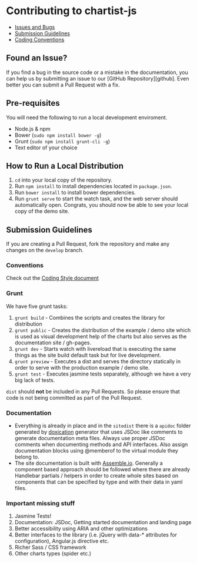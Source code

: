# Contributing to chartist-js

 - [Issues and Bugs](#issue)
 - [Submission Guidelines](#submit)
 - [Coding Conventions](#conventions)

## <a name="issue"></a> Found an Issue?

If you find a bug in the source code or a mistake in the documentation, you can help us by
submitting an issue to our [GitHub Repository][github]. Even better you can submit a Pull Request
with a fix.

## Pre-requisites

You will need the following to run a local development enviroment.

- Node.js & npm
- Bower (`sudo npm install bower -g`)
- Grunt (`sudo npm install grunt-cli -g`)
- Text editor of your choice


## How to Run a Local Distribution

1. `cd` into your local copy of the repository.
2. Run `npm install` to install dependencies located in `package.json`.
3. Run `bower install` to install bower dependencies.
5. Run `grunt serve` to start the watch task, and the web server should automatically open. Congrats, you should now be able to see your local copy of the demo site.

## <a name="submit"></a> Submission Guidelines

If you are creating a Pull Request, fork the repository and make any changes on the `develop` branch.

### <a name="conventions"></a> Conventions

Check out the [Coding Style document](CODINGSTYLE.md)

### Grunt

We have five grunt tasks:

1. `grunt build` - Combines the scripts and creates the library for distribution
2. `grunt public` - Creates the distribution of the example / demo site which is used as visual development help of the charts but also serves as the documentation site / gh-pages.
3. `grunt dev` - Starts watch with livereload that is executing the same things as the site build default task but for live development.
4. `grunt preview` - Executes a dist and serves the directory statically in order to serve with the production example / demo site.
5. `grunt test` - Executes jasmine tests separately, although we have a very big lack of tests.

`dist` should **not** be included in any Pull Requests. So please ensure that code is not being committed as part of the Pull Request.

### Documentation

- Everything is already in place and in the `sitedist` there is a `apidoc` folder generated by [doxication](https://github.com/gionkunz/grunt-doxication) generator that uses JSDoc like comments to generate documentation meta files. Always use proper JSDoc comments when documenting methods and API interfaces. Also assign documentation blocks using @memberof to the virtual module they belong to.
- The site documentation is built with [Assemble.io](http://assemble.io/). Generally a component based approach should be followed where there are already Handlebar partials / helpers in order to create whole sites based on components that can be specified by type and with their data in yaml files.

### Important missing stuff 

1. Jasmine Tests!
2. Documentation: JSDoc, Getting started documentation and landing page
3. Better accessibility using ARIA and other optimizations
4. Better interfaces to the library (i.e. jQuery with data-* attributes for configuration), Angular.js directive etc.
5. Richer Sass / CSS framework
6. Other charts types (spider etc.)
